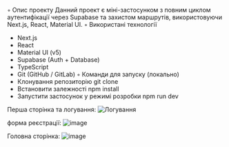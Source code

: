 ◦ Опис проекту
 Данний проект є міні-застосунком з повним циклом аутентифікації через Supabase та захистом маршрутів, використовуючи Next.js, React, Material UI.
◦ Використані технології
  - Next.js
  - React
  - Material UI (v5)
  - Supabase (Auth + Database)
  - TypeScript
  - Git (GitHub / GitLab)
◦ Команди для запуску (локально)
  - Клонування репозиторію
    git clone 
  - Встановити залежності
    npm install
  - Запустити застосунок у режимі розробки
    npm run dev

Перша сторінка та логування:
![Логування](https://github.com/user-attachments/assets/622cbc12-f143-472e-aac5-476f88537f7f)

форма реєстрації:
![image](https://github.com/user-attachments/assets/f83959a9-0367-42a2-923b-a272a57fb3b3)

Головна сторінка:
![image](https://github.com/user-attachments/assets/dcf67dc9-8c7b-4413-9074-aea40586074e)

